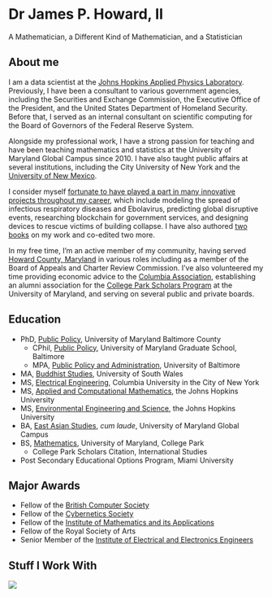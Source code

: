 # Dr James P. Howard, II

A Mathematician, a Different Kind of Mathematician, and a Statistician

## About me

I am a data scientist at the  [Johns Hopkins Applied Physics Laboratory](http://www.jhuapl.edu/). Previously, I have been a consultant to various government agencies, including the Securities and Exchange Commission, the Executive Office of the President, and the United States Department of Homeland Security. Before that, I served as an internal consultant on scientific computing for the Board of Governors of the Federal Reserve System.

Alongside my professional work, I have a strong passion for teaching and have been teaching mathematics and statistics at the University of Maryland Global Campus since 2010. I have also taught public affairs at several institutions, including the City University of New York and the  [University of New Mexico](https://jphoward.people.unm.edu/).

I consider myself  [fortunate to have played a part in many innovative projects throughout my career](https://jameshoward.us/scholarship), which include modeling the spread of infectious respiratory diseases and Ebolavirus, predicting global disruptive events, researching blockchain for government services, and designing devices to rescue victims of building collapse. I have also authored  [two books](https://jameshoward.us/books/)  on my work and co-edited two more.

In my free time, I’m an active member of my community, having served  [Howard County, Maryland](https://jameshoward.us/service/howard-county)  in various roles including as a member of the Board of Appeals and Charter Review Commission. I’ve also volunteered my time providing economic advice to the  [Columbia Association](http://www.columbiaassociation.com/), establishing an alumni association for the  [College Park Scholars Program](https://www.scholars.umd.edu/)  at the University of Maryland, and serving on several public and private boards.

## Education

-   PhD,  [Public Policy](https://jameshoward.us/assets/docs/UMBC-PHD-POLICY.pdf), University of Maryland Baltimore County
    -   CPhil,  [Public Policy](https://jameshoward.us/assets/docs/JHoward-UMBC-CPhil.pdf), University of Maryland Graduate School, Baltimore
    -   MPA,  [Public Policy and Administration](https://jameshoward.us/assets/docs/UBALT-MPA-PPA.pdf), University of Baltimore
-   MA,  [Buddhist Studies](https://jameshoward.us/assets/docs/JHoward-MA-USW.pdf), University of South Wales
-   MS,  [Electrical Engineering](https://jameshoward.us/assets/docs/JHoward-MS-Columbia.pdf), Columbia University in the City of New York
-   MS,  [Applied and Computational Mathematics](https://jameshoward.us/assets/docs/JHoward-JHU-MS-ACM.pdf), the Johns Hopkins University
-   MS,  [Environmental Engineering and Science](https://jameshoward.us/assets/docs/JHU-MS-EES.pdf), the Johns Hopkins University
-   BA,  [East Asian Studies](https://jameshoward.us/assets/docs/UMGC-BA-EAS.pdf),  _cum laude_, University of Maryland Global Campus
-   BS,  [Mathematics](https://jameshoward.us/assets/docs/UMD-BS-MATH.pdf), University of Maryland, College Park
    -   College Park Scholars Citation, International Studies
-   Post Secondary Educational Options Program, Miami University

## Major Awards

-   Fellow of the  [British Computer Society](https://jameshoward.us/assets/docs/JHoward-FBCS.pdf)
-   Fellow of the  [Cybernetics Society](https://jameshoward.us/assets/docs/JHoward-FCybS.pdf)
-   Fellow of the  [Institute of Mathematics and its Applications](https://jameshoward.us/assets/docs/JHoward-IMA-FIMA.pdf)
-   Fellow of the Royal Society of Arts
-   Senior Member of the  [Institute of Electrical and Electronics Engineers](https://jameshoward.us/assets/docs/JHoward-IEEE-SM.pdf)

## Stuff I Work With

![](https://skillicons.dev/icons?i=latex,mastodon,pytorch,octave,md,matlab,rails,cpp,bsd,postgres,react,gcp,arduino,c,r,aws,python,git,cmake,materialui&perline=5)

